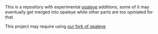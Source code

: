 
This is a repository with experimental [opaleye](http://hackage.haskell.org/package/opaleye) additions, some of it may eventually get merged into opaleye while other parts are too opiniated for that.

This project may require using [our fork of opaleye](https://github.com/silkapp/silk-opaleye.git)
